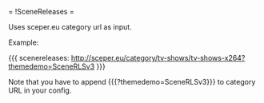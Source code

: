 = !SceneReleases =

Uses sceper.eu category url as input.

Example:

{{{
scenereleases: http://sceper.eu/category/tv-shows/tv-shows-x264?themedemo=SceneRLSv3
}}}

Note that you have to append {{{?themedemo=SceneRLSv3}}} to category URL in your config.